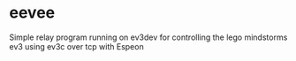 # eevee
Simple relay program running on ev3dev for controlling the lego mindstorms ev3 using ev3c over tcp with Espeon
